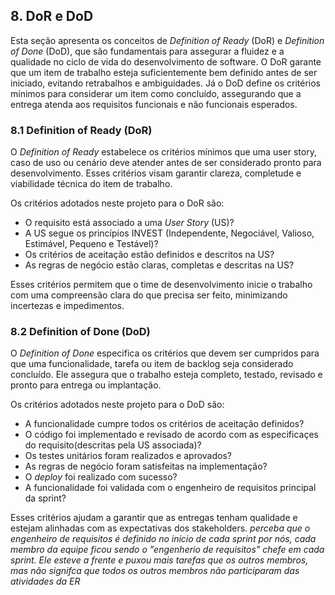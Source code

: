 ## **8. DoR e DoD**

Esta seção apresenta os conceitos de *Definition of Ready* (DoR) e *Definition of Done* (DoD), que são fundamentais para assegurar a fluidez e a qualidade no ciclo de vida do desenvolvimento de software. O DoR garante que um item de trabalho esteja suficientemente bem definido antes de ser iniciado, evitando retrabalhos e ambiguidades. Já o DoD define os critérios mínimos para considerar um item como concluído, assegurando que a entrega atenda aos requisitos funcionais e não funcionais esperados.

### **8.1 Definition of Ready (DoR)**

O *Definition of Ready* estabelece os critérios mínimos que uma user story, caso de uso ou cenário deve atender antes de ser considerado pronto para desenvolvimento. Esses critérios visam garantir clareza, completude e viabilidade técnica do item de trabalho.

Os critérios adotados neste projeto para o DoR são:

- O requisito está associado a uma *User Story* (US)?
- A US segue os princípios INVEST (Independente, Negociável, Valioso, Estimável, Pequeno e Testável)?
- Os critérios de aceitação estão definidos e descritos na US?
- As regras de negócio estão claras, completas e descritas na US?

Esses critérios permitem que o time de desenvolvimento inicie o trabalho com uma compreensão clara do que precisa ser feito, minimizando incertezas e impedimentos.

### **8.2 Definition of Done (DoD)**

O *Definition of Done* especifica os critérios que devem ser cumpridos para que uma funcionalidade, tarefa ou item de backlog seja considerado concluído. Ele assegura que o trabalho esteja completo, testado, revisado e pronto para entrega ou implantação.

Os critérios adotados neste projeto para o DoD são:

- A funcionalidade cumpre todos os critérios de aceitação definidos?
- O código foi implementado e revisado de acordo com as especificaçes do requisito(descritas pela US associada)?
- Os testes unitários foram realizados e aprovados?
- As regras de negócio foram satisfeitas na implementação?
- O *deploy* foi realizado com sucesso?
- A funcionalidade foi validada com o engenheiro de requisitos principal da sprint?

Esses critérios ajudam a garantir que as entregas tenham qualidade e estejam alinhadas com as expectativas dos stakeholders.
*perceba que o engenheiro de requisitos é definido no início de cada sprint por nós, cada membro da equipe ficou sendo o "engenherio de requisitos" chefe em cada sprint. Ele esteve a frente e puxou mais tarefas que os outros membros, mas não signifca que todos os outros membros não participaram das atividades da ER*

